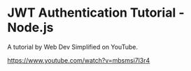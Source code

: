 # JWT Authentication Tutorial - Node.js

A tutorial by Web Dev Simplified on YouTube.

https://www.youtube.com/watch?v=mbsmsi7l3r4